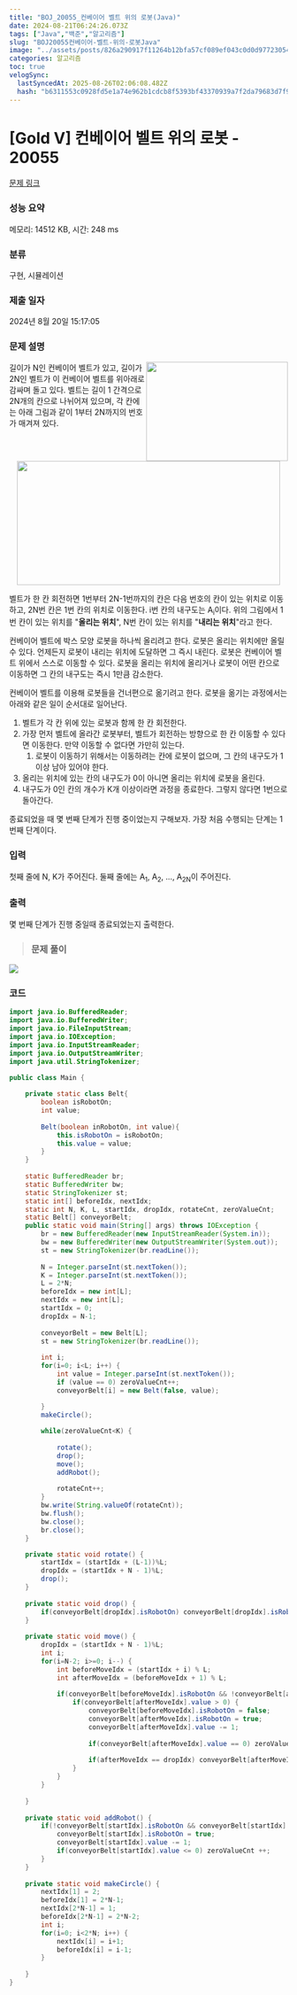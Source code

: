 ```yaml
---
title: "BOJ_20055_컨베이어 벨트 위의 로봇(Java)"
date: 2024-08-21T06:24:26.073Z
tags: ["Java","백준","알고리즘"]
slug: "BOJ20055컨베이어-벨트-위의-로봇Java"
image: "../assets/posts/826a290917f11264b12bfa57cf089ef043c0d0d97723054320f30e7d26509d2d.png"
categories: 알고리즘
toc: true
velogSync:
  lastSyncedAt: 2025-08-26T02:06:08.482Z
  hash: "b6311553c0928fd5e1a74e962b1cdcb8f5393bf43370939a7f2da79683d7f91f"
---
```


# [Gold V] 컨베이어 벨트 위의 로봇 - 20055 

[문제 링크](https://www.acmicpc.net/problem/20055) 

### 성능 요약

메모리: 14512 KB, 시간: 248 ms

### 분류

구현, 시뮬레이션

### 제출 일자

2024년 8월 20일 15:17:05

### 문제 설명

<p><img alt="" src="https://upload.acmicpc.net/2d0d6aba-da7d-45b0-a450-a47cc1016dc0/-/crop/512x358/0,79/-/preview/" style="width: 256px; height: 179px; float: right;">길이가 N인 컨베이어 벨트가 있고, 길이가 2N인 벨트가 이 컨베이어 벨트를 위아래로 감싸며 돌고 있다. 벨트는 길이 1 간격으로 2N개의 칸으로 나뉘어져 있으며, 각 칸에는 아래 그림과 같이 1부터 2N까지의 번호가 매겨져 있다.</p>

<p style="text-align: center;"><img alt="" src="" style="width: 476px; height: 224px;"></p>

<p>벨트가 한 칸 회전하면 1번부터 2N-1번까지의 칸은 다음 번호의 칸이 있는 위치로 이동하고, 2N번 칸은 1번 칸의 위치로 이동한다. i번 칸의 내구도는 A<sub>i</sub>이다. 위의 그림에서 1번 칸이 있는 위치를 "<strong>올리는 위치</strong>", N번 칸이 있는 위치를 "<strong>내리는 위치</strong>"라고 한다.</p>

<p>컨베이어 벨트에 박스 모양 로봇을 하나씩 올리려고 한다. 로봇은 올리는 위치에만 올릴 수 있다. 언제든지 로봇이 내리는 위치에 도달하면 그 즉시 내린다. 로봇은 컨베이어 벨트 위에서 스스로 이동할 수 있다. 로봇을 올리는 위치에 올리거나 로봇이 어떤 칸으로 이동하면 그 칸의 내구도는 즉시 1만큼 감소한다.</p>

<p>컨베이어 벨트를 이용해 로봇들을 건너편으로 옮기려고 한다. 로봇을 옮기는 과정에서는 아래와 같은 일이 순서대로 일어난다.</p>

<ol>
</ol>

<ol>
	<li>벨트가 각 칸 위에 있는 로봇과 함께 한 칸 회전한다.</li>
	<li>가장 먼저 벨트에 올라간 로봇부터, 벨트가 회전하는 방향으로 한 칸 이동할 수 있다면 이동한다. 만약 이동할 수 없다면 가만히 있는다.
	<ol>
		<li>로봇이 이동하기 위해서는 이동하려는 칸에 로봇이 없으며, 그 칸의 내구도가 1 이상 남아 있어야 한다.</li>
	</ol>
	</li>
	<li>올리는 위치에 있는 칸의 내구도가 0이 아니면 올리는 위치에 로봇을 올린다.</li>
	<li>내구도가 0인 칸의 개수가 K개 이상이라면 과정을 종료한다. 그렇지 않다면 1번으로 돌아간다.<a id="comment-107823"></a></li>
</ol>

<p>종료되었을 때 몇 번째 단계가 진행 중이었는지 구해보자. 가장 처음 수행되는 단계는 1번째 단계이다.</p>

### 입력 

 <p>첫째 줄에 N, K가 주어진다. 둘째 줄에는 A<sub>1</sub>, A<sub>2</sub>, ..., A<sub>2N</sub>이 주어진다.</p>

### 출력 

 <p>몇 번째 단계가 진행 중일때 종료되었는지 출력한다.</p>

> ### 문제 풀이

![](/assets/posts/826a290917f11264b12bfa57cf089ef043c0d0d97723054320f30e7d26509d2d.png)

### 코드
```java
import java.io.BufferedReader;
import java.io.BufferedWriter;
import java.io.FileInputStream;
import java.io.IOException;
import java.io.InputStreamReader;
import java.io.OutputStreamWriter;
import java.util.StringTokenizer;

public class Main {
	
	private static class Belt{
		boolean isRobotOn;
		int value;
		
		Belt(boolean inRobotOn, int value){
			this.isRobotOn = isRobotOn;
			this.value = value;
		}
	}
	
	static BufferedReader br;
	static BufferedWriter bw;
	static StringTokenizer st;
	static int[] beforeIdx, nextIdx;
	static int N, K, L, startIdx, dropIdx, rotateCnt, zeroValueCnt;
	static Belt[] conveyorBelt;
	public static void main(String[] args) throws IOException {
		br = new BufferedReader(new InputStreamReader(System.in));
		bw = new BufferedWriter(new OutputStreamWriter(System.out));
		st = new StringTokenizer(br.readLine());
		
		N = Integer.parseInt(st.nextToken());
		K = Integer.parseInt(st.nextToken());
		L = 2*N;
		beforeIdx = new int[L];
		nextIdx = new int[L];
		startIdx = 0;
		dropIdx = N-1;
		
		conveyorBelt = new Belt[L];
		st = new StringTokenizer(br.readLine());
		
		int i;
		for(i=0; i<L; i++) {
			int value = Integer.parseInt(st.nextToken());
			if (value == 0) zeroValueCnt++;
			conveyorBelt[i] = new Belt(false, value);

		}
		makeCircle();
		
		while(zeroValueCnt<K) {
			
			rotate();
			drop();
			move();
			addRobot();
			
			rotateCnt++;
		}
		bw.write(String.valueOf(rotateCnt));
		bw.flush();
		bw.close();
		br.close();		
	}

	private static void rotate() {
		startIdx = (startIdx + (L-1))%L;
		dropIdx = (startIdx + N - 1)%L;
		drop();
	}
	
	private static void drop() {
		if(conveyorBelt[dropIdx].isRobotOn) conveyorBelt[dropIdx].isRobotOn = false;
	}
	
	private static void move() {
		dropIdx = (startIdx + N - 1)%L;
		int i;
		for(i=N-2; i>=0; i--) {
			int beforeMoveIdx = (startIdx + i) % L;
			int afterMoveIdx = (beforeMoveIdx + 1) % L;
	
			if(conveyorBelt[beforeMoveIdx].isRobotOn && !conveyorBelt[afterMoveIdx].isRobotOn) {
				if(conveyorBelt[afterMoveIdx].value > 0) {
					conveyorBelt[beforeMoveIdx].isRobotOn = false;
					conveyorBelt[afterMoveIdx].isRobotOn = true;
					conveyorBelt[afterMoveIdx].value -= 1;
					
					if(conveyorBelt[afterMoveIdx].value == 0) zeroValueCnt++;
					
					if(afterMoveIdx == dropIdx) conveyorBelt[afterMoveIdx].isRobotOn = false;
				}
			}
		} 
		
	}
	
	private static void addRobot() {
		if(!conveyorBelt[startIdx].isRobotOn && conveyorBelt[startIdx].value > 0) {
			conveyorBelt[startIdx].isRobotOn = true;
			conveyorBelt[startIdx].value -= 1;
			if(conveyorBelt[startIdx].value <= 0) zeroValueCnt ++;
		}
	}
	
	private static void makeCircle() {
		nextIdx[1] = 2;
		beforeIdx[1] = 2*N-1;
		nextIdx[2*N-1] = 1;
		beforeIdx[2*N-1] = 2*N-2;
		int i;
		for(i=0; i<2*N; i++) {
			nextIdx[i] = i+1;
			beforeIdx[i] = i-1;
		}
		
	}
}
```